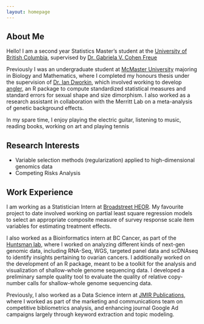 ```yaml
---
layout: homepage
---
```


## About Me

Hello! I am a second year Statistics Master’s student at the [University of British Columbia](https://www.stat.ubc.ca), supervised by  [Dr. Gabriela V. Cohen Freue](https://gcohenfr.github.io)

Previously I was an undergraduate student at [McMaster University](https://www.mcmaster.ca) majoring in Biology and Mathematics, where I completed my honours thesis under the supervision of [Dr. Ian Dworkin](https://dworkinlab.github.io), which involved working to develop [angler](https://github.com/ntmv/angler), an R package to compute standardized statistical measures and standard errors for sexual shape and size dimorphism. I also worked as a research assistant in collaboration with the Merritt Lab on a meta-analysis of genetic background effects.

In my spare time, I enjoy playing the electric guitar, listening to music, reading books, working on art and playing tennis 

## Research Interests

- Variable selection methods (regularization) applied to high-dimensional genomics data
- Competing Risks Analysis

## Work Experience

I am working as a Statistician Intern at [Broadstreet HEOR](https://www.broadstreetheor.com). My favourite project to date involved working on partial least square regression models to select an appropriate composite measure of survey response scale item variables for estimating treatment effects.

I also worked as a Bioinformatics intern at BC Cancer, as part of the [Huntsman lab](https://www.bccrc.ca/dept/mo/labs/huntsman-lab), where I worked on analyzing different kinds of next-gen genomic data, including RNA-Seq, WGS, targeted panel data and scDNAseq to identify insights pertaining to ovarian cancers. I additionally worked on the development of an R package, meant to be a toolkit for the analysis and visualization of shallow-whole genome sequencing data. I developed a preliminary sample quality tool to evaluate the quality of relative copy-number calls for shallow-whole genome sequencing data.

Previously, I also worked as a Data Science intern at [JMIR Publications](https://jmirpublications.com), where I worked as part of the marketing and communications team on competitive bibliometrics analysis, and enhancing journal Google Ad campaigns largely through keyword extraction and topic modeling. 





